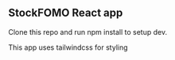 ## StockFOMO React app

Clone this repo and run npm install to setup dev.

This app uses tailwindcss for styling